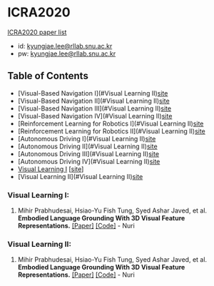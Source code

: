 # ICRA2020
[ICRA2020 paper list](https://ras.papercept.net/conferences/conferences/ICRA20/proceedings/ICRA20_ProgramAtAGlanceMedia.html)

- id: kyungjae.lee@rllab.snu.ac.kr
- pw: kyungjae.lee@rllab.snu.ac.kr

## Table of Contents
  - [Visual-Based Navigation I](#Visual Learning II)[site](https://ras.papercept.net/conferences/conferences/ICRA20/proceedings/ICRA20_ContentListMedia_1.html#moa16)
  - [Visual-Based Navigation II](#Visual Learning II)[site](https://ras.papercept.net/conferences/conferences/ICRA20/proceedings/ICRA20_ContentListMedia_1.html#mob16)
  - [Visual-Based Navigation III](#Visual Learning II)[site](https://ras.papercept.net/conferences/conferences/ICRA20/proceedings/ICRA20_ContentListMedia_1.html#moc16)
  - [Visual-Based Navigation IV](#Visual Learning II)[site](https://ras.papercept.net/conferences/conferences/ICRA20/proceedings/ICRA20_ContentListMedia_1.html#mod16)
  - [Reinforcement Learning for Robotics I](#Visual Learning II)[site](https://ras.papercept.net/conferences/conferences/ICRA20/proceedings/ICRA20_ContentListMedia_2.html#tud06)
  - [Reinforcement Learning for Robotics II](#Visual Learning II)[site](https://ras.papercept.net/conferences/conferences/ICRA20/proceedings/ICRA20_ContentListMedia_3.html#wed06)
  - [Autonomous Driving I](#Visual Learning II)[site](https://ras.papercept.net/conferences/conferences/ICRA20/proceedings/ICRA20_ContentListMedia_1.html#moa06)
  - [Autonomous Driving II](#Visual Learning II)[site](https://ras.papercept.net/conferences/conferences/ICRA20/proceedings/ICRA20_ContentListMedia_1.html#mob06)
  - [Autonomous Driving III](#Visual Learning II)[site](https://ras.papercept.net/conferences/conferences/ICRA20/proceedings/ICRA20_ContentListMedia_1.html#moc06)
  - [Autonomous Driving IV](#Visual Learning II)[site](https://ras.papercept.net/conferences/conferences/ICRA20/proceedings/ICRA20_ContentListMedia_1.html#mod06)
  - [Visual Learning I](#Visual-Learning-I)  \[[site](https://ras.papercept.net/conferences/conferences/ICRA20/proceedings/ICRA20_ContentListMedia_2.html#tua16)\]
  - [Visual Learning II](#Visual Learning II)[site](https://ras.papercept.net/conferences/conferences/ICRA20/proceedings/ICRA20_ContentListMedia_2.html#tub16)

### Visual Learning I:
1. Mihir Prabhudesai, Hsiao-Yu Fish Tung, Syed Ashar Javed, et al. **Embodied Language Grounding With 3D Visual Feature Representations.** [[Paper]](https://arxiv.org/pdf/1910.01210.pdf) [[Code]]() - Nuri
### Visual Learning II:
1. Mihir Prabhudesai, Hsiao-Yu Fish Tung, Syed Ashar Javed, et al. **Embodied Language Grounding With 3D Visual Feature Representations.** [[Paper]](https://arxiv.org/pdf/1910.01210.pdf) [[Code]]() - Nuri
